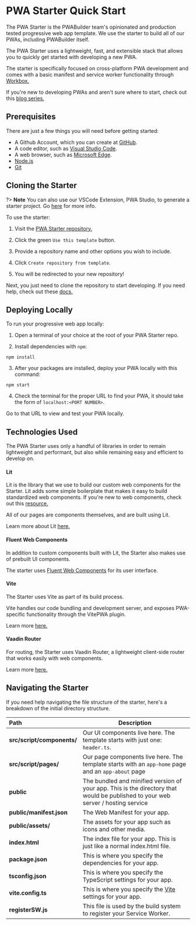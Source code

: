 # PWA Starter Quick Start

The PWA Starter is the PWABuilder team's opinionated and production tested progressive web app template. We use the starter to build all of our PWAs, including PWABuilder itself. 

The PWA Starter uses a lightweight, fast, and extensible stack that allows you to quickly get started with developing a new PWA.

The starter is specifically focused on cross-platform PWA development and comes with a basic manifest and service worker functionality through [Workbox.](https://developers.google.com/web/tools/workbox/)

If you're new to developing PWAs and aren't sure where to start, check out this [blog series.](https://microsoft.github.io/win-student-devs/#/)

## Prerequisites

There are just a few things you will need before getting started:

- A Github Account, which you can create at [GitHub](https://github.com/).
- A code editor, such as [Visual Studio Code](https://code.visualstudio.com/).
- A web browser, such as [Microsoft Edge](https://www.microsoft.com/en-us/edge).
- [Node.js](https://docs.microsoft.com/en-us/windows/dev-environment/javascript/nodejs-on-windows)
- [Git](https://git-scm.com/book/en/v2/Getting-Started-Installing-Git)

## Cloning the Starter

?> **Note** You can also use our VSCode Extension, PWA Studio, to generate a starter project. Go [here](#/studio/quick-start) for more info.

To use the starter:

1. Visit the [PWA Starter repository.](https://github.com/pwa-builder/pwa-starter)

2. Click the green `Use this template` button.

3.  Provide a repository name and other options you wish to include.

4. Click `Create repository from template`.

5. You will be redirected to your new repository!

Next, you just need to clone the repository to start developing. If you need help, check out these [docs.](https://docs.github.com/en/repositories/creating-and-managing-repositories/cloning-a-repository)

## Deploying Locally

To run your progressive web app locally:

1. Open a terminal of your choice at the root of your PWA Starter repo.

2. Install dependencies with `npm`:

```
npm install
```

3. After your packages are installed, deploy your PWA locally with this command:

```
npm start
```

4. Check the terminal for the proper URL to find your PWA, it should take the form of `localhost:<PORT NUMBER>`.

Go to that URL to view and test your PWA locally.

## Technologies Used

The PWA Starter uses only a handful of libraries in order to remain lightweight and performant, but also while remaining easy and efficient to develop on. 


#### Lit
Lit is the library that we use to build our custom web components for the Starter. Lit adds some simple boilerplate that makes it easy to build standardized web components. 
If you're new to web components, check out this [resource.](https://developer.mozilla.org/en-US/docs/Web/Web_Components)

All of our pages are components themselves, and are built using Lit. 

Learn more about Lit [here.](https://lit.dev/)

#### Fluent Web Components
In addition to custom components built with Lit, the Starter also makes use of prebuilt UI components.

The starter uses [Fluent Web Components](https://docs.microsoft.com/en-us/fluent-ui/web-components/) for its user interface.

#### Vite
The Starter uses Vite as part of its build process. 

Vite handles our code bundling and development server, and exposes PWA-specific functionality through the VitePWA plugin.

Learn more [here.](https://vitejs.dev/)

#### Vaadin Router
For routing, the Starter uses Vaadin Router, a lightweight client-side router that works easily with web components.

Learn more [here.](https://vaadin.github.io/router/vaadin-router/demo/#vaadin-router-getting-started-demos)


## Navigating the Starter

If you need help navigating the file structure of the starter, here's a breakdown of the initial directory structure.

| Path | Description  |
| :-----|-----|
| **src/script/components/** | Our UI components live here. The template starts with just one: `header.ts`. |
| **src/script/pages/** | Our page components live here. The template starts with an `app-home` page and an `app-about` page |
| **public** | The bundled and minified version of your app. This is the directory that would be published to your web server / hosting service |
| **public/manifest.json** | The Web Manifest for your app.|
| **public/assets/** | The assets for your app such as icons and other media.  |
| **index.html** | The index file for your app. This is just like a normal index.html file. |
| **package.json** | This is where you specify the dependencies for your app. |
| **tsconfig.json** | This is where you specify the TypeScript settings for your app. |
| **vite.config.ts** | This is where you specify the [Vite](https://vitejs.dev/) settings for your app. |
| **registerSW.js** | This file is used by the build system to register your Service Worker.|